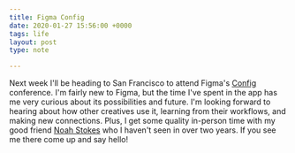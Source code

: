 ```yaml
---
title: Figma Config
date: 2020-01-27 15:56:00 +0000
tags: life
layout: post
type: note

---
```

Next week I'll be heading to San Francisco to attend Figma's [Config](https://config.figma.com/ "Config") conference. I'm fairly new to Figma, but the time I've spent in the app has me very curious about its possibilities and future. I'm looking forward to hearing about how other creatives use it, learning from their workflows, and making new connections. Plus, I get some quality in-person time with my good friend [Noah Stokes](https://twitter.com/motherfuton "Noah Stokes on Twitter") who I haven't seen in over two years. If you see me there come up and say hello!